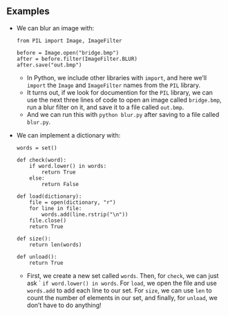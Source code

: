 ## Examples

- We can blur an image with:

      from PIL import Image, ImageFilter

      before = Image.open("bridge.bmp")
      after = before.filter(ImageFilter.BLUR)
      after.save("out.bmp")

  - In Python, we include other libraries with `import`, and here we’ll `import` the `Image` and `ImageFilter` names from the `PIL` library.
  - It turns out, if we look for documention for the `PIL` library, we can use the next three lines of code to open an image called `bridge.bmp`, run a blur filter on it, and save it to a file called `out.bmp`.
  - And we can run this with `python blur.py` after saving to a file called `blur.py`.

- We can implement a dictionary with:

      words = set()

      def check(word):
          if word.lower() in words:
              return True
          else:
              return False

      def load(dictionary):
          file = open(dictionary, "r")
          for line in file:
              words.add(line.rstrip("\n"))
          file.close()
          return True

      def size():
          return len(words)

      def unload():
          return True

  - First, we create a new set called `words`. Then, for `check`, we can just ask \` `if word.lower() in words`. For `load`, we open the file and use `words.add` to add each line to our set. For `size`, we can use `len` to count the number of elements in our set, and finally, for `unload`, we don’t have to do anything!
